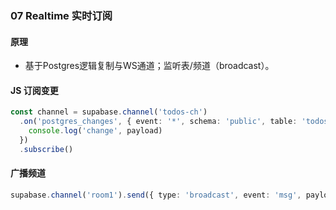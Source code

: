 ### 07 Realtime 实时订阅

#### 原理
- 基于Postgres逻辑复制与WS通道；监听表/频道（broadcast）。

#### JS 订阅变更
```ts
const channel = supabase.channel('todos-ch')
  .on('postgres_changes', { event: '*', schema: 'public', table: 'todos' }, payload => {
    console.log('change', payload)
  })
  .subscribe()
```

#### 广播频道
```ts
supabase.channel('room1').send({ type: 'broadcast', event: 'msg', payload: { text: 'hi' } })
```



